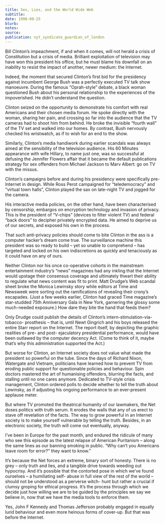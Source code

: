 ```yaml
---
title: Sex, Lies, and the World Wide Web
subtitle:
date: 1998-09-25
blurb:
notes:
source:
publication: nyt_syndicate_guardian_of_london
---
```


Bill Clinton’s impeachment, if and when it comes, will not herald a crisis of Constitution but a crisis of media. Brilliant exploitation of television may have won this president his office, but he must blame his downfall on an inability to resist the impact of another, newer medium: the Internet.

Indeed, the moment that secured Clinton’s first bid for the presidency against incumbent George Bush was a perfectly executed TV talk show manoeuvre. During the famous “Oprah-style” debate, a black woman questioned Bush about his personal relationship to the experiences of the impoverished. He didn’t understand the question.

Clinton seized on the opportunity to demonstrate his comfort with real Americans and their chosen media forum. He spoke directly with the woman, sharing her pain, and crossing so far into the audience that the TV cameras had to shoot him from behind. He broke the invisible “fourth wall” of the TV set and walked into our homes. By contrast, Bush nervously checked his wristwatch, as if to wish for an end to the show.

Similarly, Clinton’s media handiwork during earlier scandals was always aimed at the sensibility of the television audience. His 60 Minutes appearance with wife Hillary, to name just one, was so successful at defusing the Jennifer Flowers affair that it became the default publications strategy for sex offenders from Michael Jackson to Marv Albert: go on TV with the missus.

Clinton’s campaigns before and during his presidency were specifically pre-Internet in design. While Ross Perot campaigned for “teledemocracy” and “virtual town halls”, Clinton played the sax on late-night TV and jogged for the camera.

His interactive media policies, on the other hand, have been characterised by censorship, embargos on encryption technology and invasion of privacy. This is the president of “V-chips” (devices to filter violent TV) and federal “back doors” to decipher privately encrypted data. He aimed to deprive us of our secrets, and exposed his own in the process.

That such anti-privacy policies should come to bite Clinton in the ass is a computer hacker’s dream come true. The surveillance machine this president was so ready to build – yet so unable to comprehend – has targeted and locked on his own indiscretions as quickly and tenaciously as it could have on any of ours.

Neither Clinton nor his once co-operative cohorts in the mainstream entertainment industry’s “news” magazines had any inkling that the Internet would upstage their consensus coverage and ultimately thwart their ability to regulate what news content was fit to print. Matt Drudge’s Web scandal sheet broke the Monica Lewinsky story while editors at Time and Newsweek were sorting out the ramifications of revealing their crony’s escapades. (Just a few weeks earlier, Clinton had graced Time magazine’s star-studded 75th Anniversary Gala in New York, garnering the glossy some much-needed exposure.) How dare they bite the hand that feeds them?

Only Drudge could publish the details of Clinton’s intern-stimulation-via-tobacco- prosthesis – that is, until Newt Gingrich and his boys released the entire Starr report on the Internet. The report itself, by depicting the graphic realities of pre- and post- ejaculatory presidential performance, would have been outlawed by the computer decency Act. (Come to think of it, maybe that’s why this administration supported the Act.)

But worse for Clinton, an Internet society does not value what made the president so powerful on the tube. Since the days of Richard Nixon, Watergate and Vietnam, politicians have learned how to prevent TV from eroding public support for questionable policies and behaviour. Spin doctors mastered the art of humanising offenders, blurring the facts, and stalling until no one cares anymore. Dedicated to TV-style crisis management, Clinton ordered polls to decide whether to tell the truth about Lewinsky, as if adjusting his ongoing performance to an ever-present applause meter.

But where TV promoted the theatrical humanity of our lawmakers, the Net doses politics with truth serum. It erodes the walls that any of us erect to stave off revelation of the facts. The way to grow powerful in an Internet society is to make yourself vulnerable by telling the truth. Besides, in an electronic society, the truth will come out eventually, anyway.

I’ve been in Europe for the past month, and endured the ridicule of many who see this episode as the latest relapse of American Puritanism – along the same lines as our banning smoking in public. “Why can’t you Americans leave room for error?” they want to know.”

It’s because the Net forces an extreme, binary sort of honesty. There is no grey – only truth and lies, and a tangible drive towards weeding out hypocrisy. And it’s possible that the contorted pose in which we’ve found ourselves – a humiliating self- abuse in full view of the rest of the world – should not be understood as a perverse witch- hunt but rather a crucial if clumsy groping for ethical progress. It’s the process through which we decide just how willing we are to be guided by the principles we say we believe in, now that we have the media tools to enforce them.

Yes, John F Kennedy and Thomas Jefferson probably engaged in equally lurid behaviour and even more heinous forms of cover-up. But that was before the Internet.
